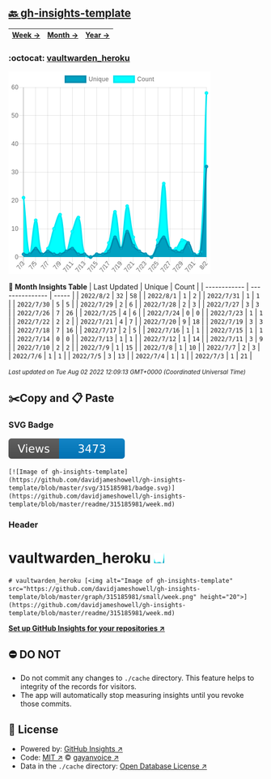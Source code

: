 ## [🔙 gh-insights-template](https://github.com/davidjameshowell/gh-insights-template)
| [**Week →**](https://github.com/davidjameshowell/gh-insights-template/blob/master/readme/315185981/week.md) | [**Month →**](https://github.com/davidjameshowell/gh-insights-template/blob/master/readme/315185981/month.md) | [**Year →**](https://github.com/davidjameshowell/gh-insights-template/blob/master/readme/315185981/year.md) |
 | ------------ | --------------- | ----- |

### :octocat: [vaultwarden_heroku](https://github.com/davidjameshowell/vaultwarden_heroku)
![Image of gh-insights-template](https://github.com/davidjameshowell/gh-insights-template/blob/master/graph/315185981/large/month.png)

**:calendar: Month Insights Table**
| Last Updated | Unique | Count |
 | ------------ | --------------- | ----- |
 | `2022/8/2` |  `32` | `58` |
 | `2022/8/1` |  `1` | `2` |
 | `2022/7/31` |  `1` | `1` |
 | `2022/7/30` |  `5` | `5` |
 | `2022/7/29` |  `2` | `6` |
 | `2022/7/28` |  `2` | `3` |
 | `2022/7/27` |  `3` | `3` |
 | `2022/7/26` |  `7` | `26` |
 | `2022/7/25` |  `4` | `6` |
 | `2022/7/24` |  `0` | `0` |
 | `2022/7/23` |  `1` | `1` |
 | `2022/7/22` |  `2` | `2` |
 | `2022/7/21` |  `4` | `7` |
 | `2022/7/20` |  `9` | `18` |
 | `2022/7/19` |  `3` | `3` |
 | `2022/7/18` |  `7` | `16` |
 | `2022/7/17` |  `2` | `5` |
 | `2022/7/16` |  `1` | `1` |
 | `2022/7/15` |  `1` | `1` |
 | `2022/7/14` |  `0` | `0` |
 | `2022/7/13` |  `1` | `1` |
 | `2022/7/12` |  `1` | `14` |
 | `2022/7/11` |  `3` | `9` |
 | `2022/7/10` |  `2` | `2` |
 | `2022/7/9` |  `1` | `15` |
 | `2022/7/8` |  `1` | `10` |
 | `2022/7/7` |  `2` | `3` |
 | `2022/7/6` |  `1` | `1` |
 | `2022/7/5` |  `3` | `13` |
 | `2022/7/4` |  `1` | `1` |
 | `2022/7/3` |  `1` | `21` |

<small><i>Last updated on Tue Aug 02 2022 12:09:13 GMT+0000 (Coordinated Universal Time)</i></small>

## ✂️Copy and 📋 Paste
### SVG Badge
[![Image of gh-insights-template](https://github.com/davidjameshowell/gh-insights-template/blob/master/svg/315185981/badge.svg)](https://github.com/davidjameshowell/gh-insights-template/blob/master/readme/315185981/week.md)
```readme
[![Image of gh-insights-template](https://github.com/davidjameshowell/gh-insights-template/blob/master/svg/315185981/badge.svg)](https://github.com/davidjameshowell/gh-insights-template/blob/master/readme/315185981/week.md)
```
### Header
# vaultwarden_heroku [<img alt="Image of gh-insights-template" src="https://github.com/davidjameshowell/gh-insights-template/blob/master/graph/315185981/small/week.png" height="20">](https://github.com/davidjameshowell/gh-insights-template/blob/master/readme/315185981/week.md)
```readme
# vaultwarden_heroku [<img alt="Image of gh-insights-template" src="https://github.com/davidjameshowell/gh-insights-template/blob/master/graph/315185981/small/week.png" height="20">](https://github.com/davidjameshowell/gh-insights-template/blob/master/readme/315185981/week.md)
```
[**Set up GitHub Insights for your repositories ↗️**](https://github.com/gayanvoice/github-insights)
## ⛔ DO NOT
- Do not commit any changes to `./cache` directory. This feature helps to integrity of the records for visitors.
- The app will automatically stop measuring insights until you revoke those commits.
## 📄 License
- Powered by: [GitHub Insights ↗️](https://github.com/gayanvoice/github-insights)
- Code: [MIT ↗️](./LICENSE) © [gayanvoice ↗️](https://github.com/gayanvoice)
- Data in the `./cache` directory: [Open Database License ↗️](https://opendatacommons.org/licenses/odbl/1-0/)